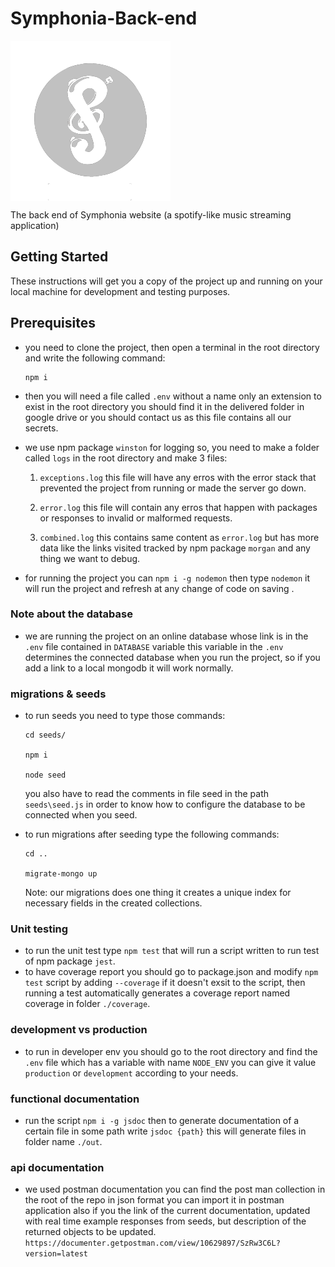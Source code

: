 # Symphonia-Back-end

<img style ="display:block;magin:0 auto;" src='https://github.com/Etshawy1/Symphonia-Back-end/blob/dev/assets/icons/icon.png?raw=true'></img>

The back end of Symphonia website (a spotify-like music streaming application)

## Getting Started

These instructions will get you a copy of the project up and running on your local machine for development and testing purposes.

## Prerequisites

- you need to clone the project, then open a terminal in the root directory and write the following command:

      npm i

- then you will need a file called `.env` without a name only an extension to exist in the root directory you should find it in the delivered folder in google drive or you should contact us as this file contains all our secrets.

- we use npm package `winston` for logging so, you need to make a folder called `logs` in the root directory and make 3 files:

  1. `exceptions.log` this file will have any erros with the error stack that prevented the project from running or made the server go down.

  2. `error.log` this file will contain any erros that happen with packages or responses to invalid or malformed requests.

  3. `combined.log` this contains same content as `error.log` but has more data like the links visited tracked by npm package `morgan` and any thing we want to debug.

- for running the project you can `npm i -g nodemon` then type `nodemon` it will run the project and refresh at any change of code on saving .

### Note about the database

- we are running the project on an online database whose link is in the `.env` file contained in `DATABASE` variable this variable in the `.env` determines the connected database when you run the project, so if you add a link to a local mongodb it will work normally.

### migrations & seeds

- to run seeds you need to type those commands:

      cd seeds/

      npm i

      node seed

  you also have to read the comments in file seed in the path `seeds\seed.js` in order to know how to configure the database to be connected when you seed.

- to run migrations after seeding type the following commands:

      cd ..

      migrate-mongo up

  Note: our migrations does one thing it creates a unique index for necessary fields in the created collections.

### Unit testing

- to run the unit test type `npm test` that will run a script written to run test of npm package `jest`.
- to have coverage report you should go to package.json and modify `npm test` script by adding `--coverage` if it doesn't exsit to the script, then running a test automatically generates a coverage report named coverage in folder `./coverage`.

### development vs production

- to run in developer env you should go to the root directory and find the `.env` file which has a variable with name `NODE_ENV` you can give it value `production` or `development` according to your needs.

### functional documentation

- run the script `npm i -g jsdoc` then to generate documentation of a certain file in some path write `jsdoc {path}` this will generate files in folder name `./out`.

### api documentation

- we used postman documentation you can find the post man collection in the root of the repo in json format you can import it in postman application also if you the link of the current documentation, updated with real time example responses from seeds, but description of the returned objects to be updated.
  `https://documenter.getpostman.com/view/10629897/SzRw3C6L?version=latest`
